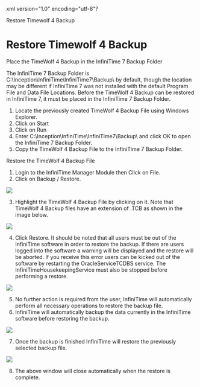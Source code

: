 xml version="1.0" encoding="utf-8"?





Restore Timewolf 4 Backup




# Restore Timewolf 4 Backup

Place the TimeWolf 4 Backup in the InfiniTime 7 Backup Folder

The InfiniTime 7 Backup Folder is C:\Inception\InfiniTime\InfiniTime7\Backup\ by default, though the location may be different if InfiniTime 7 was not installed with the default Program File and Data File Locations. Before the TimeWolf 4 Backup can be restored in InfiniTime 7, it must be placed in the InfiniTime 7 Backup Folder.

1. Locate the previously created TimeWolf 4 Backup File using Windows Explorer.
2. Click on Start
3. Click on Run
4. Enter C:\Inception\InfiniTime\InfiniTime7\Backup\ and click OK to open the InfiniTime 7 Backup Folder.
5. Copy the TimeWolf 4 Backup File to the InfiniTime 7 Backup Folder.

Restore the TimeWolf 4 Backup File

1. Login to the InfiniTime Manager Module then Click on File.
2. Click on Backup / Restore.

![](/img/image-404.png)

3. Highlight the TimeWolf 4 Backup File by clicking on it. Note that TimeWolf 4 Backup files have an extension of .TCB as shown in the image below.

![](/img/image-404.png)

4. Click Restore. It should be noted that all users must be out of the InfiniTime software in order to restore the backup. If there are users logged into the software a warning will be displayed and the restore will be aborted. If you receive this error users can be kicked out of the software by restarting the OracleServiceTCDBS service. The InfiniTimeHousekeepingService must also be stopped before performing a restore.

![](/img/image-404.png)

5. No further action is required from the user, InfiniTime will automatically perform all necessary operations to restore the backup file.
6. InfiniTime will automatically backup the data currently in the InfiniTime software before restoring the backup.

![](/img/image-404.png)

7. Once the backup is finished InfiniTime will restore the previously selected backup file.

![](/img/image-404.png)

8. The above window will close automatically when the restore is complete.